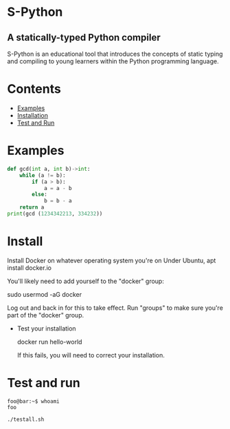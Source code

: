 # S-Python
## A statically-typed Python compiler   

S-Python is an educational tool that introduces the concepts of static typing and compiling to young learners within the Python programming language.

# Contents
* [Examples](#Examples)
* [Installation](#Install)
* [Test and Run](#Test)

# Examples
```py
def gcd(int a, int b)->int:
    while (a != b):
        if (a > b):    
            a = a - b
        else:
            b = b - a
    return a
print(gcd (1234342213, 334232))
```
# Install

Install Docker on whatever operating system you're on
Under Ubuntu,
   apt install docker.io

   You'll likely need to add yourself to the "docker" group:
  
   sudo usermod -aG docker <username>

   Log out and back in for this to take effect.  Run "groups" to
   make sure you're part of the "docker" group.

* Test your installation

   docker run hello-world

  If this fails, you will need to correct your installation.

# Test and run
```console
foo@bar:~$ whoami
foo
```
```console
./testall.sh
```
